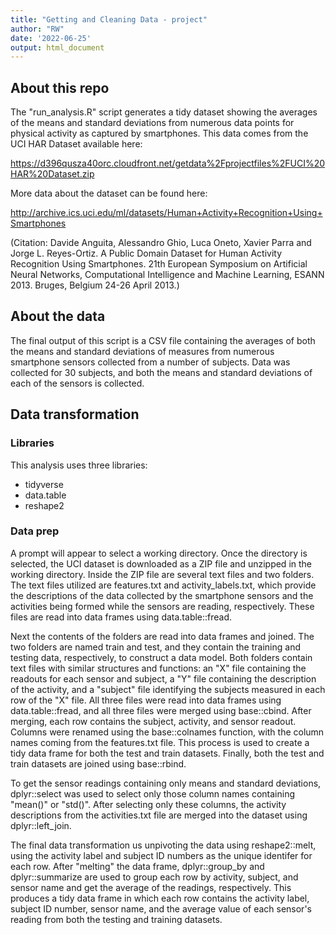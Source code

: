 ```yaml
---
title: "Getting and Cleaning Data - project"
author: "RW"
date: '2022-06-25'
output: html_document
---
```


## About this repo

The "run_analysis.R" script generates a tidy dataset showing the averages of the means and standard deviations from numerous data points for physical activity as captured by smartphones. This data comes from the UCI HAR Dataset available here:

https://d396qusza40orc.cloudfront.net/getdata%2Fprojectfiles%2FUCI%20HAR%20Dataset.zip

More data about the dataset can be found here:

http://archive.ics.uci.edu/ml/datasets/Human+Activity+Recognition+Using+Smartphones

(Citation: Davide Anguita, Alessandro Ghio, Luca Oneto, Xavier Parra and Jorge L. Reyes-Ortiz. A Public Domain Dataset for Human Activity Recognition Using Smartphones. 21th European Symposium on Artificial Neural Networks, Computational Intelligence and Machine Learning, ESANN 2013. Bruges, Belgium 24-26 April 2013.)

## About the data

The final output of this script is a CSV file containing the averages of both the means and standard deviations of measures from numerous smartphone sensors collected from a number of subjects. Data was collected for 30 subjects, and both the means and standard deviations of each of the sensors is collected.

## Data transformation

### Libraries

This analysis uses three libraries:
* tidyverse
* data.table
* reshape2

### Data prep

A prompt will appear to select a working directory. Once the directory is selected, the UCI dataset is downloaded as a ZIP file and unzipped in the working directory. Inside the ZIP file are several text files and two folders. The text files utilized are features.txt and activity_labels.txt, which provide the descriptions of the data collected by the smartphone sensors and the activities being formed while the sensors are reading, respectively. These files are read into data frames using data.table::fread.

Next the contents of the folders are read into data frames and joined. The two folders are named train and test, and they contain the training and testing data, respectively, to construct a data model. Both folders contain text files with similar structures and functions: an "X" file containing the readouts for each sensor and subject, a "Y" file containing the description of the activity, and a "subject" file identifying the subjects measured in each row of the "X" file. All three files were read into data frames using data.table::fread, and all three files were merged using base::cbind. After merging, each row contains the subject, activity, and sensor readout. Columns were renamed using the base::colnames function, with the column names coming from the features.txt file. This process is used to create a tidy data frame for both the test and train datasets. Finally, both the test and train datasets are joined using base::rbind.

To get the sensor readings containing only means and standard deviations, dplyr::select was used to select only those column names containing "mean()" or "std()". After selecting only these columns, the activity descriptions from the activities.txt file are merged into the dataset using dplyr::left_join.

The final data transformation us unpivoting the data using reshape2::melt, using the activity label and subject ID numbers as the unique identifer for each row. After "melting" the data frame, dplyr::group_by and dplyr::summarize are used to group each row by activity, subject, and sensor name and get the average of the readings, respectively. This produces a tidy data frame in which each row contains the activity label, subject ID number, sensor name, and the average value of each sensor's reading from both the testing and training datasets.
